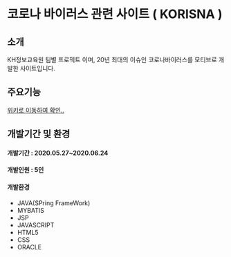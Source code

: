 # 코로나 바이러스 관련 사이트 ( KORISNA )<br>
## 소개<br>
KH정보교육원 팀별 프로젝트 이며, 20년 최대의 이슈인 코로나바이러스를 모티브로 개발한 사이트입니다.<br>
## 주요기능<br>
 [위키로 이동하여 확인..](https://github.com/wjdkdtn7233/FinalProject_KORISNA/wiki)<br>
## 개발기간 및 환경<br>
#### 개발기간 : 2020.05.27~2020.06.24<br>
#### 개발인원 : 5인<br>
#### 개발환경<br>
  * JAVA(SPring FrameWork)<br>
  * MYBATIS<br>
  * JSP<br>
  * JAVASCRIPT<br>
  * HTML5<br>
  * CSS<br>
  * ORACLE<br>
  
